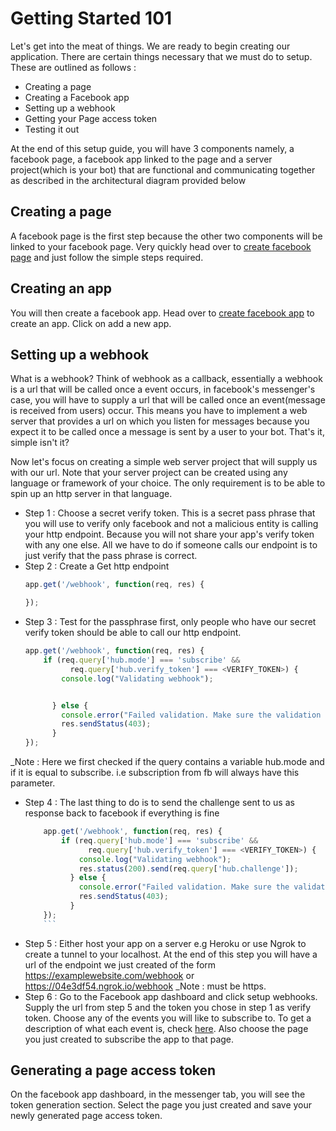 # Getting Started 101

Let's get into the meat of things. We are ready to begin creating our application. There are certain things necessary that
we must do to setup. These are outlined as follows :
  * Creating a page
  * Creating a Facebook app
  * Setting up a webhook
  * Getting your Page access token
  * Testing it out

At the end of this setup guide, you will have 3 components namely, a facebook page, a facebook app linked to the page and a
server project(which is your bot) that are functional and communicating together as described in the
architectural diagram provided below


## Creating a page
A facebook page is the first step because the other two components will be linked to your facebook page. Very quickly head over
to [create facebook page](https://www.facebook.com/pages/create) and just follow the simple steps required.

## Creating an app
You will then create a facebook app. Head over to [create facebook app](https://developers.facebook.com/apps) to create an app.
Click on add a new app.

## Setting up a webhook
What is a webhook? Think of webhook as a callback, essentially a webhook is a url that will be called once a event occurs, in
facebook's messenger's case, you will have to supply a url that will be called once an event(message is received from users)
occur. This means you have to implement a web server that provides a url on which you listen for messages because you
expect it to be called once a message is sent by a user to your bot. That's it, simple isn't it?

Now let's focus on creating a simple web server project that will supply us with our url. Note that your server project can
be created using any language or framework of your choice. The only requirement is to be able to spin up an http server in that
language.

  * Step 1 : Choose a secret verify token. This is a secret pass phrase that you will use to verify only facebook and not a
  malicious entity is calling your http endpoint. Because you will not share your app's verify token with any one else. All we
  have to do if someone calls our endpoint is to just verify that the pass phrase is correct.
  * Step 2 : Create a Get http endpoint
    ```javascript
    app.get('/webhook', function(req, res) {

    });
    ```
  * Step 3 : Test for the passphrase first, only people who have our secret verify token should be able to call our http endpoint.
    ```javascript
    app.get('/webhook', function(req, res) {
        if (req.query['hub.mode'] === 'subscribe' &&
              req.query['hub.verify_token'] === <VERIFY_TOKEN>) {
            console.log("Validating webhook");


          } else {
            console.error("Failed validation. Make sure the validation tokens match.");
            res.sendStatus(403);
          }
    });
    ```
_Note : Here we first checked if the query contains a variable hub.mode and if it is equal to subscribe. i.e subscription
from fb will always have this parameter.
  * Step 4 : The last thing to do is to send the challenge sent to us as response back to facebook if everything is fine
    ```javascript
        app.get('/webhook', function(req, res) {
            if (req.query['hub.mode'] === 'subscribe' &&
                  req.query['hub.verify_token'] === <VERIFY_TOKEN>) {
                console.log("Validating webhook");
                res.status(200).send(req.query['hub.challenge']);
              } else {
                console.error("Failed validation. Make sure the validation tokens match.");
                res.sendStatus(403);
              }
        });
        ```
  * Step 5 : Either host your app on a server e.g Heroku or use Ngrok to create a tunnel to your localhost. At the end of this
  step you will have a url of the endpoint we just created of the form https://examplewebsite.com/webhook or
  https://04e3df54.ngrok.io/webhook _Note : must be https.
  * Step 6 : Go to the Facebook app dashboard and click setup webhooks. Supply the url from step 5 and the token you chose in
  step 1 as verify token. Choose any of the events you will like to subscribe to. To get a description of what each event is, check
  [here](https://developers.facebook.com/docs/messenger-platform/webhook).
  Also choose the page you just created to subscribe the app to that page.

## Generating a page access token
On the facebook app dashboard, in the messenger tab, you will see the token generation section. Select the page you just created
and save your newly generated page access token.
